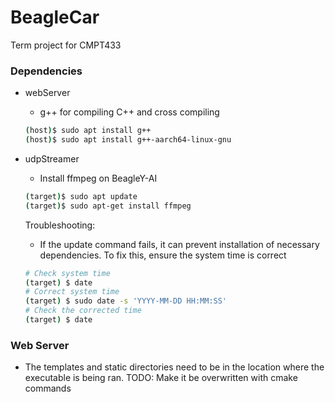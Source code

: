 # BeagleCar
Term project for CMPT433


### Dependencies
- webServer
    - g++ for compiling C++ and cross compiling
    ```bash
    (host)$ sudo apt install g++ 
    (host)$ sudo apt install g++-aarch64-linux-gnu
    ```


- udpStreamer
    - Install ffmpeg on BeagleY-AI
    ```bash
    (target)$ sudo apt update
    (target)$ sudo apt-get install ffmpeg
    ```
    Troubleshooting:
    - If the update command fails, it can prevent installation of necessary dependencies. 
    To fix this, ensure the system time is correct
    ```bash
    # Check system time
    (target) $ date
    # Correct system time
    (target) $ sudo date -s 'YYYY-MM-DD HH:MM:SS'
    # Check the corrected time
    (target) $ date
    ```

### Web Server
- The templates and static directories need to be in the location where the executable is being ran. 
TODO: Make it be overwritten with cmake commands

